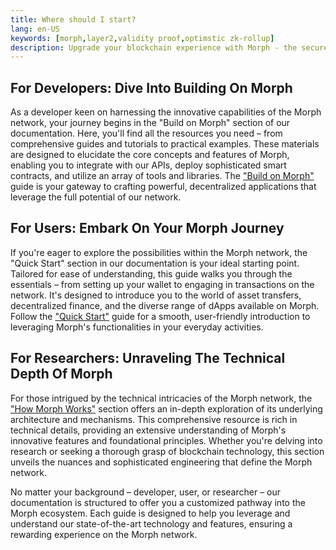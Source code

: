 ```yaml
---
title: Where should I start?
lang: en-US
keywords: [morph,layer2,validity proof,optimstic zk-rollup]
description: Upgrade your blockchain experience with Morph - the secure decentralized, cost0efficient, and high-performing optimstic zk-rollup solution. Try it now!
---
```


## For Developers: Dive Into Building On Morph

As a developer keen on harnessing the innovative capabilities of the Morph network, your journey begins in the "Build on Morph" section of our documentation. Here, you'll find all the resources you need – from comprehensive guides and tutorials to practical examples. These materials are designed to elucidate the core concepts and features of Morph, enabling you to integrate with our APIs, deploy sophisticated smart contracts, and utilize an array of tools and libraries. The ["Build on Morph"](../build-on-morph/1-intro.md) guide is your gateway to crafting powerful, decentralized applications that leverage the full potential of our network.

## For Users: Embark On Your Morph Journey

If you're eager to explore the possibilities within the Morph network, the "Quick Start" section in our documentation is your ideal starting point. Tailored for ease of understanding, this guide walks you through the essentials – from setting up your wallet to engaging in transactions on the network. It's designed to introduce you to the world of asset transfers, decentralized finance, and the diverse range of dApps available on Morph. Follow the ["Quick Start"](../quick-start/1-welcome-to-morph.md) guide for a smooth, user-friendly introduction to leveraging Morph's functionalities in your everyday activities.

## For Researchers: Unraveling The Technical Depth Of Morph

For those intrigued by the technical intricacies of the Morph network, the ["How Morph Works"](../how-morph-works/1-intro.md) section offers an in-depth exploration of its underlying architecture and mechanisms. This comprehensive resource is rich in technical details, providing an extensive understanding of Morph's innovative features and foundational principles. Whether you're delving into research or seeking a thorough grasp of blockchain technology, this section unveils the nuances and sophisticated engineering that define the Morph network.

No matter your background – developer, user, or researcher – our documentation is structured to offer you a customized pathway into the Morph ecosystem. Each guide is designed to help you leverage and understand our state-of-the-art technology and features, ensuring a rewarding experience on the Morph network.
